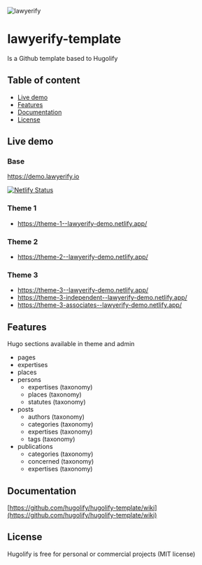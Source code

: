![lawyerify](https://user-images.githubusercontent.com/4457294/218496662-aad1dff4-73a7-469e-aa6a-829522d0ec6b.png)

# lawyerify-template

Is a Github template based to Hugolify

## Table of content

- [Live demo](#live-demo)
- [Features](#features)
- [Documentation](#documentation)
- [License](#license)

## Live demo

### Base

https://demo.lawyerify.io

[![Netlify Status](https://api.netlify.com/api/v1/badges/52a785b6-9320-46e5-bf49-cfeafce44edd/deploy-status)](https://app.netlify.com/sites/lawyerify-demo/deploys)

### Theme 1

* https://theme-1--lawyerify-demo.netlify.app/

### Theme 2

* https://theme-2--lawyerify-demo.netlify.app/

### Theme 3

* https://theme-3--lawyerify-demo.netlify.app/
* https://theme-3-independent--lawyerify-demo.netlify.app/
* https://theme-3-associates--lawyerify-demo.netlify.app/


## Features

Hugo sections available in theme and admin

- pages
- expertises
- places
- persons
  - expertises (taxonomy)
  - places (taxonomy)
  - statutes (taxonomy)
- posts
  - authors (taxonomy)
  - categories (taxonomy)
  - expertises (taxonomy)
  - tags (taxonomy)
- publications
  - categories (taxonomy)
  - concerned (taxonomy)
  - expertises (taxonomy)

## Documentation

[https://github.com/hugolify/hugolify-template/wiki](https://github.com/hugolify/hugolify-template/wiki)

## License

Hugolify is free for personal or commercial projects (MIT license)
